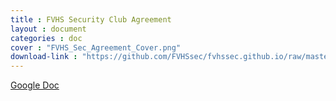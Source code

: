 ```yaml
---
title : FVHS Security Club Agreement
layout : document
categories : doc
cover : "FVHS_Sec_Agreement_Cover.png"
download-link : "https://github.com/FVHSsec/fvhssec.github.io/raw/master/libraries/shares/documents/Fountain%20Valley%20High%20School%20Cyber%20Security%20Club%20Agreement.pdf"
---
```


[Google Doc](https://docs.google.com/document/d/1H1u26dLTLmfNGVfac-6q6CzKbRClJZAgV-wByGrsed0/copy?usp=sharing)
